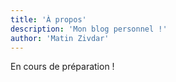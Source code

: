 ```yaml
---
title: 'À propos'
description: 'Mon blog personnel !'
author: 'Matin Zivdar'
---
```


En cours de préparation !
